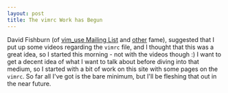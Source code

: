 ```yaml
---
layout: post
title: The vimrc Work has Begun
---
```

David Fishburn (of [vim\_use Mailing List](http://groups.google.com/group/vim_use/about) and [other](http://www.vim.org/account/profile.php?user_id=837) fame), suggested that I put up some videos regarding the `vimrc` file, and I thought that this was a great idea, so I started this morning - not with the videos though :) I want to get a decent idea of what I want to talk about before diving into that medium, so I started with a bit of work on this site with some pages on the `vimrc`. So far all I've got is the bare minimum, but I'll be fleshing that out in the near future.
